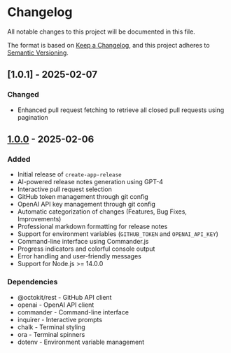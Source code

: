 # Changelog

All notable changes to this project will be documented in this file.

The format is based on [Keep a Changelog](https://keepachangelog.com/en/1.1.0/),
and this project adheres to [Semantic Versioning](https://semver.org/spec/v2.0.0.html).

## [1.0.1] - 2025-02-07

### Changed

- Enhanced pull request fetching to retrieve all closed pull requests using pagination

## [1.0.0] - 2025-02-06

### Added

- Initial release of `create-app-release`
- AI-powered release notes generation using GPT-4
- Interactive pull request selection
- GitHub token management through git config
- OpenAI API key management through git config
- Automatic categorization of changes (Features, Bug Fixes, Improvements)
- Professional markdown formatting for release notes
- Support for environment variables (`GITHUB_TOKEN` and `OPENAI_API_KEY`)
- Command-line interface using Commander.js
- Progress indicators and colorful console output
- Error handling and user-friendly messages
- Support for Node.js >= 14.0.0

### Dependencies

- @octokit/rest - GitHub API client
- openai - OpenAI API client
- commander - Command-line interface
- inquirer - Interactive prompts
- chalk - Terminal styling
- ora - Terminal spinners
- dotenv - Environment variable management

[1.0.0]: https://github.com/jamesgordo/create-app-release/releases/tag/v1.0.0
